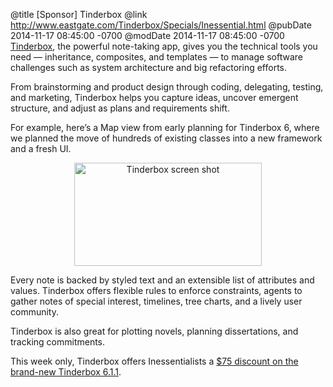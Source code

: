 @title [Sponsor] Tinderbox
@link http://www.eastgate.com/Tinderbox/Specials/Inessential.html
@pubDate 2014-11-17 08:45:00 -0700
@modDate 2014-11-17 08:45:00 -0700
[Tinderbox](http://www.eastgate.com/Tinderbox/Specials/Inessential.html), the powerful note-taking app, gives you the technical tools you need — inheritance, composites, and templates — to manage software challenges such as system architecture and big refactoring efforts.

From brainstorming and product design through coding, delegating, testing, and marketing, Tinderbox helps you capture ideas, uncover emergent structure, and adjust as plans and requirements shift.

For example, here’s a Map view from early planning for Tinderbox 6, where we planned the move of hundreds of existing classes into a new framework and a fresh UI.  

<p style="text-align:center"><a href="http://www.eastgate.com/Tinderbox/Specials/Inessential.html"><img src="/images/tinderbox.jpg" width="300" height="165" alt="Tinderbox screen shot" /></a></p>

Every note is backed by styled text and an extensible list of attributes and values. Tinderbox offers flexible rules to enforce constraints, agents to gather notes of special interest, timelines, tree charts, and a lively user community. 

Tinderbox is also great for plotting novels, planning dissertations, and tracking commitments. 

This week only, Tinderbox offers Inessentialists a [$75 discount on the brand-new Tinderbox 6.1.1](http://www.eastgate.com/Tinderbox/Specials/Inessential.html). 
